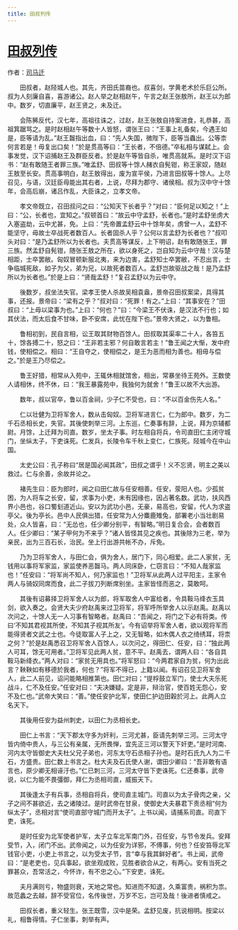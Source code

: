 ```yaml
---
title: 田叔列传
---
```


# [田叔列传](http://so.gushiwen.org/guwen/bookv_191.aspx)

作者：[司马迁](http://so.gushiwen.org/author_608.aspx)

　　田叔者，赵陉城人也。其先，齐田氏苗裔也。叔喜剑，学黄老术於乐巨公所。叔为人刻廉自喜，喜游诸公。赵人举之赵相赵午，午言之赵王张敖所，赵王以为郎中。数岁，切直廉平，赵王贤之，未及迁。

　　会陈豨反代，汉七年，高祖往诛之，过赵，赵王张敖自持案进食，礼恭甚，高祖箕踞骂之。是时赵相赵午等数十人皆怒，谓张王曰：“王事上礼备矣，今遇王如是，臣等请为乱。”赵王齧指出血，曰：“先人失国，微陛下，臣等当蟲出。公等柰何言若是！毋复出口矣！”於是贯高等曰：“王长者，不倍德。”卒私相与谋弑上。会事发觉，汉下诏捕赵王及群臣反者。於是赵午等皆自杀，唯贯高就系。是时汉下诏书：“赵有敢随王者罪三族。”唯孟舒、田叔等十馀人赭衣自髡钳，称王家奴，随赵王敖至长安。贯高事明白，赵王敖得出，废为宣平侯，乃进言田叔等十馀人。上尽召见，与语，汉廷臣毋能出其右者，上说，尽拜为郡守、诸侯相。叔为汉中守十馀年，会高后崩，诸吕作乱，大臣诛之，立孝文帝。

　　孝文帝既立，召田叔问之曰：“公知天下长者乎？”对曰：“臣何足以知之！”上曰：“公，长者也，宜知之。”叔顿首曰：“故云中守孟舒，长者也。”是时孟舒坐虏大入塞盗劫，云中尤甚，免。上曰：“先帝置孟舒云中十馀年矣，虏曾一人，孟舒不能坚守，毋故士卒战死者数百人。长者固杀人乎？公何以言孟舒为长者也？”叔叩头对曰：“是乃孟舒所以为长者也。夫贯高等谋反，上下明诏，赵有敢随张王，罪三族。然孟舒自髡钳，随张王敖之所在，欲以身死之，岂自知为云中守哉！汉与楚相距，士卒罢敝。匈奴冒顿新服北夷，来为边害，孟舒知士卒罢敝，不忍出言，士争临城死敌，如子为父，弟为兄，以故死者数百人。孟舒岂故驱战之哉！是乃孟舒所以为长者也。”於是上曰：“贤哉孟舒！”复召孟舒以为云中守。

　　後数岁，叔坐法失官。梁孝王使人杀故吴相袁盎，景帝召田叔案梁，具得其事，还报。景帝曰：“梁有之乎？”叔对曰：“死罪！有之。”上曰：“其事安在？”田叔曰：“上毋以梁事为也。”上曰：“何也？”曰：“今梁王不伏诛，是汉法不行也；如其伏法，而太后食不甘味，卧不安席，此忧在陛下也。”景帝大贤之，以为鲁相。

　　鲁相初到，民自言相，讼王取其财物百馀人。田叔取其渠率二十人，各笞五十，馀各搏二十，怒之曰：“王非若主邪？何自敢言若主！”鲁王闻之大惭，发中府钱，使相偿之。相曰：“王自夺之，使相偿之，是王为恶而相为善也。相毋与偿之。”於是王乃尽偿之。

　　鲁王好猎，相常从入苑中，王辄休相就馆舍，相出，常暴坐待王苑外。王数使人请相休，终不休，曰：“我王暴露苑中，我独何为就舍！”鲁王以故不大出游。

　　数年，叔以官卒，鲁以百金祠，少子仁不受也，曰：“不以百金伤先人名。”

　　仁以壮健为卫将军舍人，数从击匈奴。卫将军进言仁，仁为郎中。数岁，为二千石丞相长史，失官。其後使刺举三河。上东巡，仁奏事有辞，上说，拜为京辅都尉。月馀，上迁拜为司直。数岁，坐太子事。时左相自将兵，令司直田仁主闭守城门，坐纵太子，下吏诛死。仁发兵，长陵令车千秋上变仁，仁族死。陉城今在中山国。

　　太史公曰：孔子称曰“居是国必闻其政”，田叔之谓乎！义不忘贤，明主之美以救过。仁与余善，余故并论之。

　　褚先生曰：臣为郎时，闻之曰田仁故与任安相善。任安，荥阳人也。少孤贫困，为人将车之长安，留，求事为小吏，未有因缘也，因占著名数。武功，扶风西界小邑也，谷口蜀刬道近山。安以为武功小邑，无豪，易高也，安留，代人为求盗亭父。後为亭长。邑中人民俱出猎，任安常为人分麋鹿雉兔，部署老小当壮剧易处，众人皆喜，曰：“无怂也，任少卿分别平，有智略。”明日复合会，会者数百人。任少卿曰：“某子甲何为不来乎？”诸人皆怪其见之疾也。其後除为三老，举为亲民，出为三百石长，治民。坐上行出游共帐不办，斥免。

　　乃为卫将军舍人，与田仁会，俱为舍人，居门下，同心相爱。此二人家贫，无钱用以事将军家监，家监使养恶齧马。两人同床卧，仁窃言曰：“不知人哉家监也！”任安曰：“将军尚不知人，何乃家监也！”卫将军从此两人过平阳主，主家令两人与骑奴同席而食，此二子拔刀列断席别坐。主家皆怪而恶之，莫敢呵。

　　其後有诏募择卫将军舍人以为郎，将军取舍人中富给者，令具鞍马绛衣玉具剑，欲入奏之。会贤大夫少府赵禹来过卫将军，将军呼所举舍人以示赵禹。赵禹以次问之，十馀人无一人习事有智略者。赵禹曰：“吾闻之，将门之下必有将类。传曰‘不知其君视其所使，不知其子视其所友’。今有诏举将军舍人者，欲以观将军而能得贤者文武之士也。今徒取富人子上之，又无智略，如木偶人衣之绮绣耳，将柰之何？”於是赵禹悉召卫将军舍人百馀人，以次问之，得田仁、任安，曰：“独此两人可耳，馀无可用者。”卫将军见此两人贫，意不平。赵禹去，谓两人曰：“各自具鞍马新绛衣。”两人对曰：“家贫无用具也。”将军怒曰：“今两君家自为贫，何为出此言？鞅鞅如有移德於我者，何也？”将军不得已，上籍以闻。有诏召见卫将军舍人，此二人前见，诏问能略相推第也。田仁对曰；“提桴鼓立军门，使士大夫乐死战斗，仁不及任安。”任安对曰：“夫决嫌疑。定是非，辩治官，使百姓无怨心，安不及仁也。”武帝大笑曰：“善。”使任安护北军，使田仁护边田穀於河上。此两人立名天下。

　　其後用任安为益州刺史，以田仁为丞相长史。

　　田仁上书言：“天下郡太守多为奸利，三河尤甚，臣请先刺举三河。三河太守皆内倚中贵人，与三公有亲属，无所畏惮，宜先正三河以警天下奸吏。”是时河南、河内太守皆御史大夫杜父兄子弟也，河东太守石丞相子孙也。是时石氏九人为二千石，方盛贵。田仁数上书言之。杜大夫及石氏使人谢，谓田少卿曰：“吾非敢有语言也，原少卿无相诬汙也。”仁已刺三河，三河太守皆下吏诛死。仁还奏事，武帝说，以仁为能不畏彊御，拜仁为丞相司直，威振天下。

　　其後逢太子有兵事，丞相自将兵，使司直主城门。司直以为太子骨肉之亲，父子之间不甚欲近，去之诸陵过。是时武帝在甘泉，使御史大夫暴君下责丞相“何为纵太子”，丞相对言“使司直部守城门而开太子”。上书以闻，请捕系司直。司直下吏，诛死。

　　是时任安为北军使者护军，太子立车北军南门外，召任安，与节令发兵。安拜受节，入，闭门不出。武帝闻之，以为任安为详邪，不傅事，何也？任安笞辱北军钱官小吏，小吏上书言之，以为受太子节，言“幸与我其鲜好者”。书上闻，武帝曰：“是老吏也，见兵事起，欲坐观成败，见胜者欲合从之，有两心。安有当死之罪甚众，吾常活之，今怀诈，有不忠之心。”下安吏，诛死。

　　夫月满则亏，物盛则衰，天地之常也。知进而不知退，久乘富贵，祸积为祟。故范蠡之去越，辞不受官位，名传後世，万岁不忘，岂可及哉！後进者慎戒之。

　　田叔长者，重义轻生。张王既雪，汉中是荣。孟舒见废，抗说相明。按梁以礼，相鲁得情。子仁坐事，刺举有声。